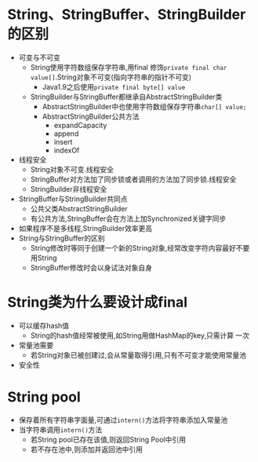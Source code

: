 # String、StringBuffer、StringBuilder的区别

* 可变与不可变
  * String使用字符数组保存字符串,用final 修饰`private final char value[]`.String对象不可变(指向字符串的指针不可变)
    * Java1.9之后使用`private final byte[] value`
  * StringBuilder与StringBuffer都继承自AbstractStringBuilder类
    * AbstractStringBuilder中也使用字符数组保存字符串`char[] value;`
    * AbstractStringBuilder公共方法
      * expandCapacity
      * append
      * insert
      * indexOf
* 线程安全
  * String对象不可变.线程安全
  * StringBuffer对方法加了同步锁或者调用的方法加了同步锁.线程安全
  * StringBuilder非线程安全
* StringBuffer与StringBuilder共同点
  * 公共父类AbstractStringBuilder
  * 有公共方法,StringBuffer会在方法上加Synchronized关键字同步
* 如果程序不是多线程,StringBuilder效率更高
* String与StringBuffer的区别
  * String修改时等同于创建一个新的String对象,经常改变字符内容最好不要用String
  * StringBuffer修改时会以身试法对象自身

# String类为什么要设计成final

* 可以缓存hash值
  * String的hash值经常被使用,如String用做HashMap的key,只需计算 一次
* 常量池需要
  * 若String对象已被创建过,会从常量取得引用,只有不可变才能使用常量池
* 安全性

# String pool

* 保存着所有字符串字面量,可通过`intern()`方法将字符串添加入常量池
* 当字符串调用`intern()`方法
  * 若String pool已存在该值,则返回String Pool中引用
  * 若不存在池中,则添加并返回池中引用



